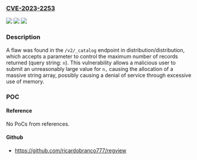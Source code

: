 ### [CVE-2023-2253](https://cve.mitre.org/cgi-bin/cvename.cgi?name=CVE-2023-2253)
![](https://img.shields.io/static/v1?label=Product&message=distribution%2Fdistribution&color=blue)
![](https://img.shields.io/static/v1?label=Version&message=NA%20&color=brightgreen)
![](https://img.shields.io/static/v1?label=Vulnerability&message=CWE-475&color=brightgreen)

### Description

A flaw was found in the `/v2/_catalog` endpoint in distribution/distribution, which accepts a parameter to control the maximum number of records returned (query string: `n`). This vulnerability allows a malicious user to submit an unreasonably large value for `n,` causing the allocation of a massive string array, possibly causing a denial of service through excessive use of memory.

### POC

#### Reference
No PoCs from references.

#### Github
- https://github.com/ricardobranco777/regview

